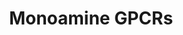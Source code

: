 ---
annotations:
- id: PW:0000125
  parent: signaling pathway
  type: Pathway Ontology
  value: G protein mediated signaling pathway
authors:
- MaintBot
- Khanspers
- Egonw
- Mkutmon
- AdoBioInfo
- Eweitz
citedin:
- link: PMC5727169
description: 'G protein–coupled receptors (GPCRs) which are also known as seven-(pass)-transmembrane
  domain receptors, 7TM receptors, heptahelical receptors, serpentine receptor, and
  G protein–linked receptors (GPLR), constitute a large protein family of receptors
  that detect molecules outside the cell and activate internal signal transduction
  pathways and, ultimately, cellular responses. Coupling with G proteins, they are
  called seven-transmembrane receptors because they pass through the cell membrane
  seven times. Source: [https://en.wikipedia.org/wiki/G_protein–coupled_receptor Wikipedia]   Monoamine
  GPCRs are Rhodopsin-like GPCRs that bind to monoamine neurotransmitters. [https://en.wikipedia.org/wiki/Monoamine_neurotransmitter
  Monoamine neurotransmitters]'
last-edited: 2021-05-27
organisms:
- Danio rerio
redirect_from:
- /index.php/Pathway:WP1389
- /instance/WP1389
revision: null
schema-jsonld:
- '@context': https://schema.org/
  '@id': https://wikipathways.github.io/pathways/WP1389.html
  '@type': Dataset
  creator:
    '@type': Organization
    name: WikiPathways
  description: 'G protein–coupled receptors (GPCRs) which are also known as seven-(pass)-transmembrane
    domain receptors, 7TM receptors, heptahelical receptors, serpentine receptor,
    and G protein–linked receptors (GPLR), constitute a large protein family of receptors
    that detect molecules outside the cell and activate internal signal transduction
    pathways and, ultimately, cellular responses. Coupling with G proteins, they are
    called seven-transmembrane receptors because they pass through the cell membrane
    seven times. Source: [https://en.wikipedia.org/wiki/G_protein–coupled_receptor
    Wikipedia]   Monoamine GPCRs are Rhodopsin-like GPCRs that bind to monoamine neurotransmitters.
    [https://en.wikipedia.org/wiki/Monoamine_neurotransmitter Monoamine neurotransmitters]'
  keywords:
  - 'Acetylcholine '
  - Dopamine
  - Epinephrine
  - Histamine
  - Muscarine
  - Norepinephrine
  - Serotonin
  - adra1a
  - adra1b
  - adra1d
  - adra2a
  - adra2b
  - adra2c
  - adrb1
  - adrb2
  - adrb3a
  - chrm2a
  - chrm3
  - chrm3b
  - chrm4a
  - chrm5a
  - drd1
  - drd2
  - drd3
  - drd4
  - drd5
  - hrh1
  - hrh2
  - htr1aa
  - htr1b
  - htr1d
  - htr1e
  - htr1f
  - htr2a
  - htr2b
  - htr2c
  - htr4
  - htr5a
  - htr5b
  - htr6
  - htr7
  license: CC0
  name: Monoamine GPCRs
seo: CreativeWork
title: Monoamine GPCRs
wpid: WP1389
---